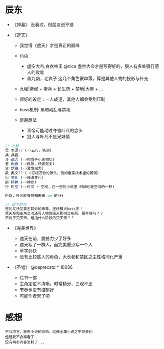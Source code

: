 # 辰东

- 《神墓》 没看过，但朋友说不错
- 《遮天》

    - 我觉得《遮天》才是真正的巅峰
    - 角色
        - 虚空大帝,白衣神王 @nice 虚空大帝才是写得好的，狠人有多处强行感人的败笔
        - 盖九幽，老疯子 这几个角色很单薄，算是其他人物的投影与补充
    - 九秘|帝经 + 帝兵 + 长生药 + 禁地|大帝 + ... 
    - 很好的设定：一人成道，其他人都会受到压制
    - boss机制: 黑暗动乱与禁地
    - 奇葩想法

        - 青帝可能动过夺舍叶凡的念头
        - 狠人与叶凡不是兄妹情

```javascript
// 九秘
灵 本源?? (->五行，猜测)
兵 兵器 
斗 战力 (->相当于小无相功) 
者 肉身 (->炼体，快速恢复)
皆 伏藏 (->激发潜力)
数 奥义?? (->穷极万物的源头，例如看穿战术里的漏洞) 
组 变化 (->阵法变化)
前 精神 (->神识)
行 时空 (->时间 + 空间，在一些的小说里 时间也是空间的一种)

所以，叶凡能够预知未来 => 前+行

// 留下的坑
死的又快又莫名其妙的帝尊，还终极大boss呢！
荒天帝和主角之间还有人物曾经来影响过布局，是帝尊吗？？
不弱于荒天帝，是指什么阶段的荒天帝？？
```

- 《完美世界》

    - 遮天在前，震撼力少了好多
    - 遮天写了一群人，而完美重点写一个人
    - 草字剑诀
    - 没有比较感人的角色，大长老和禁区之主性格同化严重

- 《圣墟》 @deprecatd * 10086
    - 烂书一部
    - 主角定位不清晰，时常精分，三观不正
    - 节奏也没有控制好
    - 可能作者累了吧

# 感想

```
于我而言，辰东小说的影响，就像金庸小说之于前辈们
但是我不会再看了
没有再多青春消耗了...
```